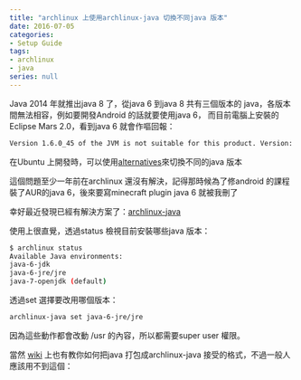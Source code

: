 ```yaml
---
title: "archlinux 上使用archlinux-java 切換不同java 版本"
date: 2016-07-05
categories:
- Setup Guide
tags:
- archlinux
- java
series: null
---
```


Java 2014 年就推出java 8 了，從java 6 到java 8 共有三個版本的 java，各版本間無法相容，例如要開發Android 的話就要使用java 6，
而目前電腦上安裝的Eclipse Mars 2.0，看到java 6 就會作嘔回報：  
```txt
Version 1.6.0_45 of the JVM is not suitable for this product. Version: 1.7 or greater is required.
```
在Ubuntu 上開發時，可以使用[alternatives](http://lj4newbies.blogspot.tw/2007/04/2-jvm-on-one-linux-box.html)來切換不同的java 版本  
<!--more-->

這個問題至少一年前在archlinux 還沒有解決，記得那時候為了修android 的課程裝了AUR的java 6，後來要寫minecraft plugin java 6 就被我刪了  

幸好最近發現已經有解決方案了：[archlinux-java](https://wiki.archlinux.org/index.php/java#Switching_between_JVM)  

使用上很直覺，透過status 檢視目前安裝哪些java 版本：  
```bash
$ archlinux status
Available Java environments:
java-6-jdk
java-6-jre/jre
java-7-openjdk (default)
```

透過set 選擇要改用哪個版本：  
```bash
archlinux-java set java-6-jre/jre
```

因為這些動作都會改動 /usr 的內容，所以都需要super user 權限。  

當然 [wiki](https://wiki.archlinux.org/index.php/java#Package_pre-requisites_to_support_archlinux-java)
 上也有教你如何把java 打包成archlinux-java 接受的格式，不過一般人應該用不到這個：  